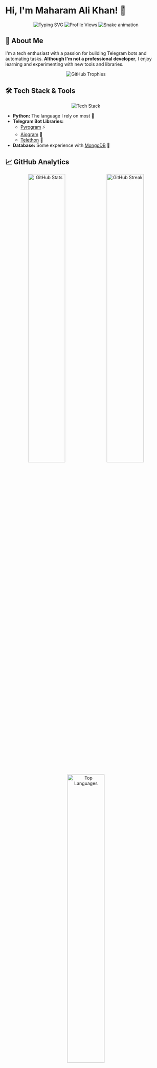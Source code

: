 # Hi, I'm Maharam Ali Khan! 👋

<div align="center">
  
  <!-- Animated typing effect header -->
  <img src="https://readme-typing-svg.demolab.com?font=Fira+Code&weight=600&size=28&duration=3000&pause=1000&color=00D9FF&center=true&vCenter=true&multiline=true&width=600&height=100&lines=Welcome+to+my+GitHub!;Telegram+Bot+Developer;Python+Enthusiast" alt="Typing SVG" />
  
  <!-- Modern visitor counter with custom styling -->
  <img src="https://visitcount.itsvg.in/api?id=ps-updates&label=Profile%20Views&color=0&icon=5&pretty=true" alt="Profile Views" />
  
  <!-- Alternative cool visitor counters (choose one) -->
  <!-- Option 1: Animated counter -->
  <!-- <img src="https://komarev.com/ghpvc/?username=ps-updates&color=blueviolet&style=for-the-badge&label=VISITORS" alt="Profile Views" /> -->
  
  <!-- Option 2: Retro style -->
  <!-- <img src="https://hits.seeyoufarm.com/api/count/incr/badge.svg?url=https%3A%2F%2Fgithub.com%2Fps-updates&count_bg=%2379C83D&title_bg=%23555555&icon=&icon_color=%23E7E7E7&title=Profile+Views&edge_flat=false" alt="Profile Views" /> -->
  
  <!-- Snake animation eating contributions -->
  <img src="https://raw.githubusercontent.com/ps-updates/ps-updates/output/snake.svg" alt="Snake animation" />
  
</div>

## 🚀 About Me

I'm a tech enthusiast with a passion for building Telegram bots and automating tasks. **Although I'm not a professional developer**, I enjoy learning and experimenting with new tools and libraries.

<div align="center">
  
  <!-- Profile trophy -->
  <img src="https://github-profile-trophy.vercel.app/?username=ps-updates&theme=radical&no-frame=false&no-bg=false&margin-w=4&row=1" alt="GitHub Trophies" />
  
</div>

## 🛠️ Tech Stack & Tools

<div align="center">
  
  <!-- Tech stack badges -->
  <img src="https://skillicons.dev/icons?i=python,mongodb,git,github,vscode,linux" alt="Tech Stack" />
  
</div>

- **Python:** The language I rely on most 🐍
- **Telegram Bot Libraries:**
  - [Pyrogram](https://docs.pyrogram.org/) ⚡
  - [Aiogram](https://docs.aiogram.dev/) 🤖
  - [Telethon](https://docs.telethon.dev/) 📡
- **Database:** Some experience with [MongoDB](https://www.mongodb.com/) 🍃

## 📈 GitHub Analytics

<div align="center">
  
  <!-- GitHub stats with custom theme -->
  <img src="https://github-readme-stats.vercel.app/api?username=ps-updates&show_icons=true&theme=radical&hide_border=true&include_all_commits=true&count_private=true" alt="GitHub Stats" width="48%" />
  <img src="https://github-readme-streak-stats.herokuapp.com/?user=ps-updates&theme=radical&hide_border=true" alt="GitHub Streak" width="48%" />
  
  <!-- Top languages with custom styling -->
  <img src="https://github-readme-stats.vercel.app/api/top-langs/?username=ps-updates&theme=radical&hide_border=true&include_all_commits=true&count_private=true&layout=compact" alt="Top Languages" width="48%" />
  
  <!-- Activity graph -->
  <img src="https://github-readme-activity-graph.vercel.app/graph?username=ps-updates&theme=redical&bg_color=20232a&hide_border=true" alt="Contribution Graph" width="100%" />
  
</div>

## 🌱 Current Learning Journey

<div align="center">
  
  <!-- Learning progress bars -->
  <img src="https://readme-typing-svg.demolab.com?font=Fira+Code&size=20&duration=2000&pause=500&color=F75C7E&center=true&vCenter=true&width=435&lines=🔥+Mastering+Async+Python;📚+MongoDB+Deep+Dive;🤖+Advanced+Bot+Features;⚡+Performance+Optimization" alt="Learning Journey" />
  
</div>

- Deepening my knowledge of asynchronous programming in Python
- Exploring more about database management and MongoDB
- Continuously improving my skills in building feature-rich Telegram bots
- Learning about bot deployment and scaling strategies

## 🎯 Featured Projects

<div align="center">
  
  <!-- Repository cards -->
  <a href="https://github.com/ps-updates">
    <img src="https://github-readme-stats.vercel.app/api/pin/?username=ps-updates&repo=PS-LinkVault&theme=radical&hide_border=true" alt="Featured Repo" />
  </a>
  
</div>

## 📫 Let's Connect

<div align="center">
  
  <!-- Social badges -->
  <a href="https://t.me/ps_updates">
    <img src="https://img.shields.io/badge/Telegram-2CA5E0?style=for-the-badge&logo=telegram&logoColor=white" alt="Telegram" />
  </a>
  <a href="https://github.com/ps-updates">
    <img src="https://img.shields.io/badge/GitHub-100000?style=for-the-badge&logo=github&logoColor=white" alt="GitHub" />
  </a>
  
  <!-- Contact typing animation -->
  <br><br>
  <img src="https://readme-typing-svg.demolab.com?font=Fira+Code&size=16&duration=2500&pause=1000&color=36BCF7&center=true&vCenter=true&width=435&lines=📧+Always+open+to+collaborate!;🚀+Let's+build+something+awesome!;💬+Feel+free+to+reach+out!" alt="Contact" />
  
</div>

---

<div align="center">
  
  <!-- Footer with custom message -->
  <img src="https://readme-typing-svg.demolab.com?font=Fira+Code&size=14&duration=3000&pause=1000&color=888888&center=true&vCenter=true&width=435&lines=Thanks+for+visiting+my+profile!;⭐+Don't+forget+to+star+my+repos!;🔄+Profile+updates+coming+soon..." alt="Footer" />
  
  <!-- Wave animation -->
  <img src="https://capsule-render.vercel.app/api?type=waving&color=gradient&height=100&section=footer&animation=fadeIn" alt="Wave" />
  
</div>
